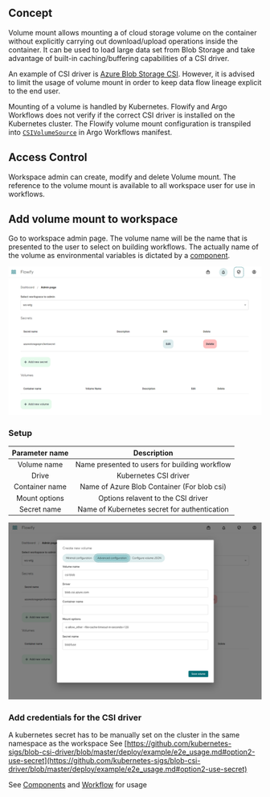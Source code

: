 ## Concept
Volume mount allows mounting a of cloud storage volume on the container without explicitly carrying out download/upload operations inside the container. It can be used to load large data set from Blob Storage and take advantage of built-in caching/buffering capabilities of a CSI driver. 

An example of CSI driver is [Azure Blob Storage CSI](https://github.com/kubernetes-sigs/blob-csi-driver). However, it is advised to limit the usage of volume mount in order to keep data flow lineage explicit to the end user.

Mounting of a volume is handled by Kubernetes. Flowify and Argo Workflows does not verify if the correct CSI driver is installed on the Kubernetes cluster. The Flowify volume mount configuration is transpiled into [`CSIVolumeSource`](https://argoproj.github.io/argo-workflows/fields/#csivolumesource) in Argo Workflows manifest.


## Access Control
Workspace admin can create, modify and delete Volume mount. The reference to the volume mount is available to all workspace user for use in workflows.

## Add volume mount to workspace
Go to workspace admin page. The volume name will be the name that is presented to the user to select on building workflows. The actually name of the volume as environmental variables is dictated by a [component](bricks.md#add-volume-mount).

![admin page](./assets/admin/admin_page.PNG)

### Setup
|      Parameter name      |  Description |
|:-------------:|:------:|
|  Volume name | Name presented to users for building workflow |
|    Drive   |   Kubernetes CSI driver |
| Container name |    Name of Azure Blob Container (For blob csi) |
| Mount options |    Options relavent to the CSI driver |
| Secret name |    Name of Kubernetes secret for authentication|

![Volume mount](./assets/admin/add_mount.PNG)

### Add credentials for the CSI driver
A kubernetes secret has to be manually set on the cluster in the same namespace as the workspace
See [https://github.com/kubernetes-sigs/blob-csi-driver/blob/master/deploy/example/e2e_usage.md#option2-use-secret](https://github.com/kubernetes-sigs/blob-csi-driver/blob/master/deploy/example/e2e_usage.md#option2-use-secret)

See [Components](./bricks.md#add-volume-mount) and [Workflow](./workflows.md#volume-mount) for usage